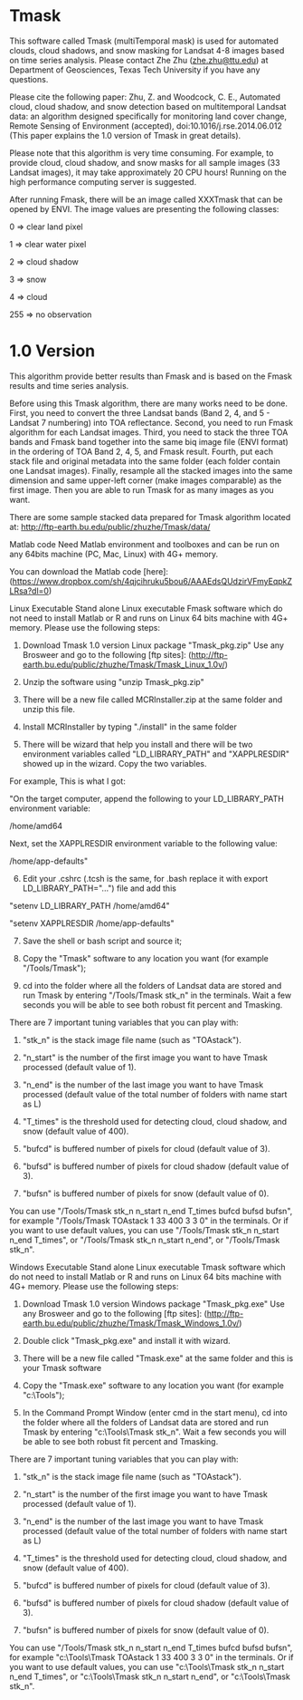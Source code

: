 # Tmask

This software called Tmask (multiTemporal mask) is used for automated clouds, cloud shadows, and snow masking for Landsat 4-8 images based on time series analysis. Please contact Zhe Zhu (zhe.zhu@ttu.edu) at Department of Geosciences, Texas Tech University if you have any questions. 

Please cite the following paper: Zhu, Z. and Woodcock, C. E., Automated cloud, cloud shadow, and snow detection based on multitemporal Landsat data: an algorithm designed specifically for monitoring land cover change, Remote Sensing of Environment (accepted), doi:10.1016/j.rse.2014.06.012 (This paper explains the 1.0 version of Tmask in great details).

Please note that this algorithm is very time consuming. For example, to provide cloud, cloud shadow, and snow masks for all sample images (33 Landsat images), it may take approximately 20 CPU hours! Running on the high performance computing server is suggested.

After running Fmask, there will be an image called XXXTmask that can be opened by ENVI. The image values are presenting the following classes:

0 => clear land pixel

1 => clear water pixel

2 => cloud shadow

3 => snow

4 => cloud

255 => no observation

# 1.0 Version
This algorithm provide better results than Fmask and is based on the Fmask results and time series analysis.

Before using this Tmask algorithm, there are many works need to be done. First, you need to convert the three Landsat bands (Band 2, 4, and 5 - Landsat 7 numbering) into TOA reflectance. Second, you need to run Fmask algorithm for each Landsat images. Third, you need to stack the three TOA bands and Fmask band together into the same biq image file (ENVI format) in the ordering of TOA Band 2, 4, 5, and Fmask result. Fourth, put each stack file and original metadata into the same folder (each folder contain one Landsat images). Finally, resample all the stacked images into the same dimension and same upper-left corner (make images comparable) as the first image. Then you are able to run Tmask for as many images as you want.

There are some sample stacked data prepared for Tmask algorithm located at: http://ftp-earth.bu.edu/public/zhuzhe/Tmask/data/

Matlab code
Need Matlab environment and toolboxes and can be run on any 64bits machine (PC, Mac, Linux) with 4G+ memory. 

You can download the Matlab code [here]: (https://www.dropbox.com/sh/4qjcihruku5bou6/AAAEdsQUdzirVFmyEqpkZLRsa?dl=0)

Linux Executable
Stand alone Linux executable Fmask software which do not need to install Matlab or R and runs on Linux 64 bits machine with 4G+ memory. Please use the following steps:

1. Download Tmask 1.0 version Linux package "Tmask_pkg.zip" Use any Brosweer and go to the following [ftp sites]: (http://ftp-earth.bu.edu/public/zhuzhe/Tmask/Tmask_Linux_1.0v/)

2. Unzip the software using "unzip Tmask_pkg.zip"

3. There will be a new file called MCRInstaller.zip at the same folder and unzip this file.

4. Install MCRInstaller by typing "./install" in the same folder

5. There will be wizard that help you install and there will be two environment variables called "LD_LIBRARY_PATH" and "XAPPLRESDIR" showed up in the wizard. Copy the two variables.

For example, This is what I got:

"On the target computer, append the following to your LD_LIBRARY_PATH environment variable:

/home/amd64

Next, set the XAPPLRESDIR environment variable to the following value:

/home/app-defaults"

6. Edit your .cshrc (.tcsh is the same, for .bash replace it with export LD_LIBRARY_PATH="...") file and add this

"setenv LD_LIBRARY_PATH /home/amd64"

"setenv XAPPLRESDIR /home/app-defaults"

7. Save the shell or bash script and source it;

8. Copy the "Tmask" software to any location you want (for example "/Tools/Tmask");

9. cd into the folder where all the folders of Landsat data are stored and run Tmask by entering "/Tools/Tmask stk_n" in the terminals. Wait a few seconds you will be able to see both robust fit percent and Tmasking.

There are 7 important tuning variables that you can play with:

1) "stk_n" is the stack image file name (such as "TOAstack").

2) "n_start" is the number of the first image you want to have Tmask processed (default value of 1).

3) "n_end" is the number of the last image you want to have Tmask processed (default value of the total number of folders with name start as L)

4) "T_times" is the threshold used for detecting cloud, cloud shadow, and snow (default value of 400).

5) "bufcd" is buffered number of pixels for cloud (default value of 3).

6) "bufsd" is buffered number of pixels for cloud shadow (default value of 3).

7) "bufsn" is buffered number of pixels for snow (default value of 0).

You can use "/Tools/Tmask stk_n n_start n_end T_times bufcd bufsd bufsn", for example "/Tools/Tmask TOAstack 1 33 400 3 3 0" in the terminals. Or if you want to use default values, you can use "/Tools/Tmask stk_n n_start n_end T_times", or "/Tools/Tmask stk_n n_start n_end", or "/Tools/Tmask stk_n".

Windows Executable
Stand alone Linux executable Tmask software which do not need to install Matlab or R and runs on Linux 64 bits machine with 4G+ memory. Please use the following steps:

1. Download Tmask 1.0 version Windows package "Tmask_pkg.exe" Use any Brosweer and go to the following [ftp sites]: (http://ftp-earth.bu.edu/public/zhuzhe/Tmask/Tmask_Windows_1.0v/)

2. Double click "Tmask_pkg.exe" and install it with wizard.

3. There will be a new file called "Tmask.exe" at the same folder and this is your Tmask software

4. Copy the "Tmask.exe" software to any location you want (for example "c:\Tools");

5. In the Command Prompt Window (enter cmd in the start menu), cd into the folder where all the folders of Landsat data are stored and run Tmask by entering "c:\Tools\Tmask stk_n". Wait a few seconds you will be able to see both robust fit percent and Tmasking.

There are 7 important tuning variables that you can play with:

1) "stk_n" is the stack image file name (such as "TOAstack").

2) "n_start" is the number of the first image you want to have Tmask processed (default value of 1).

3) "n_end" is the number of the last image you want to have Tmask processed (default value of the total number of folders with name start as L)

4) "T_times" is the threshold used for detecting cloud, cloud shadow, and snow (default value of 400).

5) "bufcd" is buffered number of pixels for cloud (default value of 3).

6) "bufsd" is buffered number of pixels for cloud shadow (default value of 3).

7) "bufsn" is buffered number of pixels for snow (default value of 0).

You can use "/Tools/Tmask stk_n n_start n_end T_times bufcd bufsd bufsn", for example "c:\Tools\Tmask TOAstack 1 33 400 3 3 0" in the terminals. Or if you want to use default values, you can use "c:\Tools\Tmask stk_n n_start n_end T_times", or "c:\Tools\Tmask stk_n n_start n_end", or "c:\Tools\Tmask stk_n".
